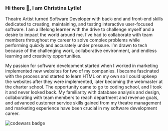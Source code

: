 ### Hi there 👋, I am Christina Lytle!

Theatre Artist turned Software Developer with back-end and front-end skills dedicated to creating, maintaining, and testing interactive user-focused software. I am a lifelong learner with the drive to challenge myself and a desire to impact the world around me. I’ve had to collaborate with team members throughout my career to solve complex problems while performing quickly and accurately under pressure. I’m drawn to tech because of the challenging work, collaborative environment, and endless learning and creativity opportunities.

My passion for software development started when I worked in marketing implemented new websites for two of my companies. I became fascinated with the process and started to learn HTML on my own so I could upkeep the websites after they were implemented, later becoming the webmaster at the charter school. The opportunity came to go to coding school, and I took it and never looked back. My familiarity with database analysis and design, collaborating with team members to reach department and revenue goals, and advanced customer service skills gained from my theatre management and marketing experience have been crucial in my software development career. 

![codewars badge](https://www.codewars.com/users/Christinalytle88/badges/large)

<!--
**Christinalytle/Christinalytle** is a ✨ _special_ ✨ repository because its `README.md` (this file) appears on your GitHub profile.

Here are some ideas to get you started:

- 🔭 I’m currently working on ...
- 🌱 I’m currently learning ...
- 👯 I’m looking to collaborate on ...
- 🤔 I’m looking for help with ...
- 💬 Ask me about ...
- 📫 How to reach me: ...
- 😄 Pronouns: ...
- ⚡ Fun fact: ...
-->
